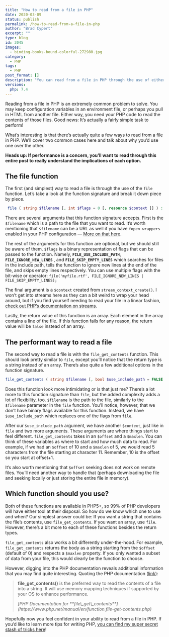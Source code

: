 ```yaml
---
title: "How to read from a file in PHP"
date: 2020-03-09
status: publish
permalink: /how-to-read-from-a-file-in-php
author: "Brad Cypert"
excerpt: ""
type: blog
id: 3045
images:
  - binding-books-bound-colorful-272980.jpg
category:
  - PHP
tags:
  - PHP
post_format: []
description: "You can read from a file in PHP through the use of either the file funtion or the file_get_contents function. Each function has benefits and drawbacks."
versions:
  php: 7.4
---
```


Reading from a file in PHP is an extremely common problem to solve. You may keep configuration variables in an environment file, or perhaps you pull in HTML from another file. Either way, you need your PHP code to read the contents of those files. Good news: It’s actually a fairly simple task to perform!

What’s interesting is that there’s actually quite a few ways to read from a file in PHP. We’ll cover two common cases here and talk about why you’d use one over the other.

**Heads up: If performance is a concern, you’ll want to read through this entire post to really understand the implications of each option.**

## The file function

The first (and simplest) way to read a file is through the use of the `file` function. Let’s take a look at the function signature and break it down piece by piece.

```php
 file ( string $filename [, int $flags = 0 [, resource $context ]] ) : array
```

There are several arguments that this function signature accepts. First is the `$filename` which is a path to the file that you want to read. It’s worth mentioning that `$filename` can be a URL as well if you have `fopen wrappers` enabled in your PHP configuration — [More on that here](https://www.php.net/manual/en/filesystem.configuration.php#ini.allow-url-fopen).

The rest of the arguments for this function are optional, but we should still be aware of them. `$flags` is a binary representation of flags that can be passed to the function. Namely, **`FILE_USE_INCLUDE_PATH`**, **`FILE_IGNORE_NEW_LINES`** , and **`FILE_SKIP_EMPTY_LINES`** which searches for files in the include path, tells the function to ignore new lines at the end of the file, and skips empty lines respectively. You can use multiple flags with the bit-wise or operator: `file('myfile.rtf', FILE_IGNORE_NEW_LINES | FILE_SKIP_EMPTY_LINES);`

The final argument is a `$context` created from `stream_context_create()`. I won’t get into streams here as they can a bit weird to wrap your head around, but if you find yourself needing to read your file in a linear fashion, [check out PHP’s documentation on streams](https://www.php.net/manual/en/intro.stream.php).

Lastly, the return value of this function is an array. Each element in the array contains a line of the file. If this function fails for any reason, the return value will be `false` instead of an array.

## The performant way to read a file

The second way to read a file is with the `file_get_contents` function. This should look pretty similar to `file`, except you’ll notice that the return type is a string instead of an array. There’s also quite a few additional options in the function signature.

```php
file_get_contents ( string $filename [, bool $use_include_path = FALSE [, resource $context [, int $offset = 0 [, int $maxlen ]]]] ) : string
```

Does this function look more intimidating or is that just me? There’s a lot more to this function signature than `file`, but the added complexity adds a lot of flexibility, too. `$filename` is the path to the file, similarly to the `$filename` parameter in the `file` function. You’ll notice, however, that we don’t have binary flags available for this function. Instead, we have `$use_include_path` which replaces one of the flags from `file`.

After our `$use_include_path` argument, we have another `$context`, just like in `file` and two more arguments. These arguments are where things start to feel different. `file_get_contents` takes in an `$offset` and a `$maxlen`. You can think of these variables as where to start and how much data to read. For example, if we had an `$offset` of 10 and a `$maxlen` of 5, we would read 5 characters from the file starting at character 11. Remember, 10 is the offset so you start at offset+1.

It’s also worth mentioning that `$offset` seeking does not work on remote files. You’ll need another way to handle that (perhaps downloading the file and seeking locally or just storing the entire file in memory).

## Which function should you use?

Both of these functions are available in PHP5+, so 99% of PHP developers will have either tool at their disposal. So how do we know which one to use and when? Our simplest answer could be: If you want a string that contains the file’s contents, use `file_get_contents`. If you want an array, use `file`. However, there’s a bit more to each of these functions besides the return types.

`file_get_contents` also works a bit differently under-the-hood. For example, `file_get_contents` returns the body as a string starting from the `$offset` (default of 0) and respects a `$maxlen` property. If you only wanted a subset of data from your file, this would clearly be the function to choose.

However, digging into the PHP documentation reveals additional information that you may find quite interesting. Quoting the PHP documentation ([link](https://www.php.net/manual/en/function.file-get-contents.php)):

> **file_get_contents()** is the preferred way to read the contents of a file into a string. It will use memory mapping techniques if supported by your OS to enhance performance.
>
> <cite>
>   [PHP Documentation for
>   **file\_get\_contents**](https://www.php.net/manual/en/function.file-get-contents.php)
> </cite>

Hopefully now you feel confident in your ability to read from a file in PHP. If you’d like to learn more tips for writing PHP, [you can find my super secret stash of tricks here](/tags/php)!
